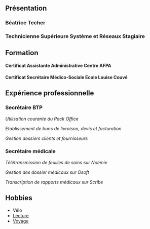 ## Présentation

### Béatrice Techer

### Technicienne Supérieure Système et Réseaux Stagiaire

## Formation

#### Certificat Assistante Administrative Centre AFPA

#### Certificat Secrétaire Médico-Sociale Ecole Louise Couvé
## Expérience professionnelle

### Secrétaire BTP

_Utilisation courante du Pack Office_

_Etablissement de bons de livraison, devis et facturation_

_Gestion dossiers clients et fournisseurs_


### Secrétaire médicale

_Télétransmission de feuilles de soins sur Noémie_

_Gestion des dossier médicaux sur Osoft_

_Transcription de rapports médicaux sur Scribe_

## Hobbies

- Vélo
- [Lecture]
- [Voyage]

[Voyage]: <https://www.fr.lastminute.com/sejour/>
[Lecture]: <https://www.ebooksgratuits.com/>
